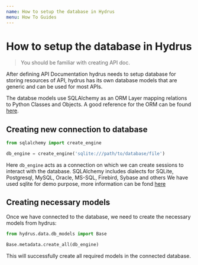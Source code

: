 ```yaml
---
name: How to setup the database in Hydrus
menu: How To Guides
---
```


# How to setup the database in Hydrus
> You should be familiar with creating API doc.

After defining API Documentation hydrus needs to setup database for storing resources of API,
hydrus has its own database models that are generic and can be used for most APIs.

The databse models use SQLAlchemy as an ORM Layer mapping relations to Python Classes and Objects.
A good reference for the ORM can be found [here]().

## Creating new connection to database
```python
from sqlalchemy import create_engine

db_engine = create_engine('sqlite:///path/to/database/file')
```
Here `db_engine` acts as a connection on which we can create sessions to interact with the database.
SQLAlchemy includes dialects for SQLite, Postgresql, MySQL, Oracle, MS-SQL, Firebird, Sybase and others
We have used sqlite for demo purpose, more information can be fond [here](https://www.sqlalchemy.org/features.html)

## Creating necessary models
Once we have connected to the database, we need to create the necessary models from hydrus:

```python
from hydrus.data.db_models import Base

Base.metadata.create_all(db_engine)
```
This will successfully create all required models in the connected database.